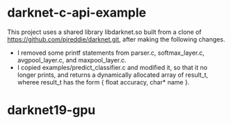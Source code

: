 # darknet-c-api-example

This project uses a shared library libdarknet.so built from a clone of https://github.com/pjreddie/darknet.git, after making the following changes. 

- I removed some printf statements from parser.c, softmax_layer.c, avgpool_layer.c, and maxpool_layer.c. 
- I copied examples/predict_classifier.c and modified it, so that it no longer prints, and returns a dynamically allocated array of result_t, wheree result_t has the form { float accuracy, char* name }.

# darknet19-gpu
